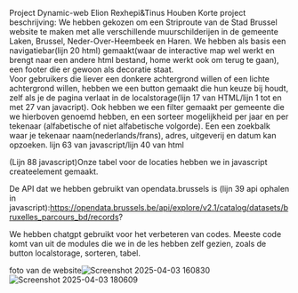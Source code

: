 Project Dynamic-web Elion Rexhepi&Tinus Houben
Korte project beschrijving:
We hebben gekozen om een Striproute van de Stad Brussel website te maken met alle verschillende muurschilderijen in de  gemeente Laken, Brussel, Neder-Over-Heembeek en Haren.
We hebben als basis een navigatiebar(lijn 20 html) gemaakt(waar de interactive map wel werkt en brengt naar een andere html bestand, home werkt ook om terug te gaan), een footer die er gewoon als decoratie staat.            
Voor gebruikers die liever een donkere achtergrond willen of een lichte achtergrond willen, hebben we een button gemaakt die hun keuze bij houdt, zelf als je de pagina verlaat in de localstorage(lijn 17 van HTML/lijn 1 tot en met 27 van javacript). Ook hebben we een filter gemaakt per gemeente die we hierboven genoemd hebben, en een sorteer mogelijkheid per jaar en per tekenaar (alfabetische of niet alfabetische volgorde).
Een een zoekbalk waar je tekenaar naam(nederlands/frans), adres, uitgeverij en datum kan opzoeken. lijn 63 van javascript/lijn 40 van html

(Lijn 88 javascript)Onze tabel voor de locaties hebben we in javascript createelement gemaakt.

De API dat we hebben gebruikt van opendata.brussels is (lijn 39 api ophalen in javascript):https://opendata.brussels.be/api/explore/v2.1/catalog/datasets/bruxelles_parcours_bd/records?

We hebben chatgpt gebruikt voor het verbeteren van codes. 
Meeste code komt van uit de modules die we in de les hebben zelf gezien, zoals de button localstorage, sorteren, tabel.


foto van de website![Screenshot 2025-04-03 160830](https://github.com/user-attachments/assets/aeeea2f5-720b-4a85-9a32-6d29235cb252)
![Screenshot 2025-04-03 180609](https://github.com/user-attachments/assets/a2a92d06-72c9-4de0-989a-ea9def1ad6f7)

